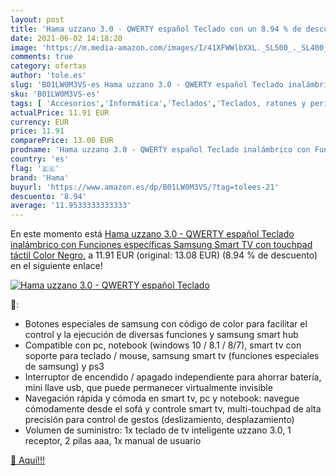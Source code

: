 ```yaml
---
layout: post
title: 'Hama uzzano 3.0 - QWERTY español Teclado con un 8.94 % de descuento'
date: 2021-06-02 14:18:20
image: 'https://m.media-amazon.com/images/I/41XFWWlbXXL._SL500_._SL400_.jpg'
comments: true
category: ofertas
author: 'tole.es'
slug: 'B01LW0M3VS-es Hama uzzano 3.0 - QWERTY español Teclado inalámbrico con...'
sku: 'B01LW0M3VS-es'
tags: [ 'Accesorios','Informática','Teclados','Teclados, ratones y periféricos de entrada','hama','smart','tv', ]
actualPrice: 11.91 EUR
currency: EUR
price: 11.91
comparePrice: 13.08 EUR
prodname: 'Hama uzzano 3.0 - QWERTY español Teclado inalámbrico con Funciones específicas Samsung Smart TV  con touchpad táctil  Color Negro.'
country: 'es'
flag: '🇪🇸'
brand: 'Hama'
buyurl: 'https://www.amazon.es/dp/B01LW0M3VS/?tag=tolees-21'
descuento: '8.94'
average: '11.9533333333333'
---
```


En este momento está [Hama uzzano 3.0 - QWERTY español Teclado inalámbrico con Funciones específicas Samsung Smart TV  con touchpad táctil  Color Negro.](https://www.amazon.es/dp/B01LW0M3VS/?tag=tolees-21) a 11.91 EUR (original: 13.08 EUR) (8.94 %  de descuento) en el siguiente enlace!

[![Hama uzzano 3.0 - QWERTY español Teclado](https://m.media-amazon.com/images/I/41XFWWlbXXL._SL500_._SL400_.jpg)](https://www.amazon.es/dp/B01LW0M3VS/?tag=tolees-21)

🔎:

- Botones especiales de samsung con código de color para facilitar el control y la ejecución de diversas funciones y samsung smart hub
- Compatible con pc, notebook (windows 10 / 8.1 / 8/7), smart tv con soporte para teclado / mouse, samsung smart tv (funciones especiales de samsung) y ps3
- Interruptor de encendido / apagado independiente para ahorrar batería, mini llave usb, que puede permanecer virtualmente invisible
- Navegación rápida y cómoda en smart tv, pc y notebook: navegue cómodamente desde el sofá y controle smart tv, multi-touchpad de alta precisión para control de gestos (deslizamiento, desplazamiento)
- Volumen de suministro: 1x teclado de tv inteligente uzzano 3.0, 1 receptor, 2 pilas aaa, 1x manual de usuario

[🛒 Aquí!!!](https://www.amazon.es/dp/B01LW0M3VS/?tag=tolees-21)
